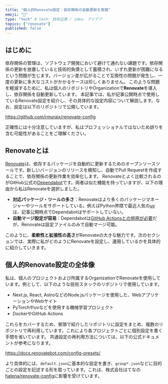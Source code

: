 ```yaml
---
title: "個人的Renovate設定：依存関係の自動更新を実践"
emoji: "🤖"
type: "tech" # tech: 技術記事 / idea: アイデア
topics: ["renovate"]
published: false
---
```


## はじめに

依存関係の管理は、ソフトウェア開発において避けて通れない課題です。依存関係の更新を放置していると技術的負債として蓄積され、いずれ更新が困難になるという問題が生じます。バージョン差が広がることで互換性の問題が発生し、一度の更新に多大なコストがかかるケースは珍しくありません。
このような問題を軽減するために、私は個人のリポジトリやOrganizationで**Renovate**を導入し、依存関係を自動更新しています。
本記事では、私が記事公開時点で使用しているRenovate設定を紹介し、その具体的な設定内容について解説します。なお、設定は以下のリポジトリで公開しています。

https://github.com/rmuraix/renovate-config

正確性には十分注意していますが、私はプロフェッショナルではないため誤りを含む可能性があることをご理解ください。

## Renovateとは

[Renovate](https://docs.renovatebot.com/)は、依存するパッケージを自動的に更新するためのオープンソースツールです。新しいバージョンのリリースを検知し、自動でPull Requestを作成することで、依存関係の更新作業を効率化します。
Renovateとよく比較されるのがGitHub公式の[Dependabot](https://docs.github.com/ja/code-security/dependabot/working-with-dependabot)です。両者は似た機能を持っていますが、以下の理由から私はRenovateを選択しました。

- **対応パッケージ・ツールの多さ**：Renovateはより多くのパッケージマネージャーやツールをサポートしている。例えばPython界隈で最近人気の[uv](https://github.com/astral-sh/uv)は、記事公開時点でDependabotはサポートしていない。
- **自動マージ設定が容易**：Dependabotは[GitHub Actionsとの併用が必要](https://docs.github.com/ja/code-security/dependabot/working-with-dependabot/automating-dependabot-with-github-actions#enabling-automerge-on-a-pull-request)だが、Renovateは設定ファイルのみで自動マージ可能。

このように、**柔軟性と拡張性の高さ**がRenovateの大きな魅力です。次のセクションでは、実際に私がどのようにRenovateを設定し、運用しているかを具体的に紹介していきます。

## 個人的Renovate設定の全体像

私は、個人のプロジェクトおよび所属するOrganizationでRenovateを使用しています。例として、以下のような技術スタックのリポジトリで使用しています。

- Next.js, React, AstroなどのNode.jsパッケージを使用した、WebアプリケーションやWebサイト
- PyTorchやuvなどを使用する機械学習プロジェクト
- DockerやGitHub Actions

これらをカバーするため、冒頭で紹介したリポジトリに設定をまとめ、複数のリポジトリで再利用しています。これにより各プロジェクトごとに個別設定を書く手間を省いています。
共通設定の再利用方法については、以下の公式ドキュメントが参考になります。

https://docs.renovatebot.com/config-presets/

より具体的には、`default.json`に基本的な設定を書き、`group*.json`などに目的ごとの設定を記述する形を取っています。これは、株式会社はてなの[hatena/renovate-config](https://github.com/hatena/renovate-config)に影響を受けています。
